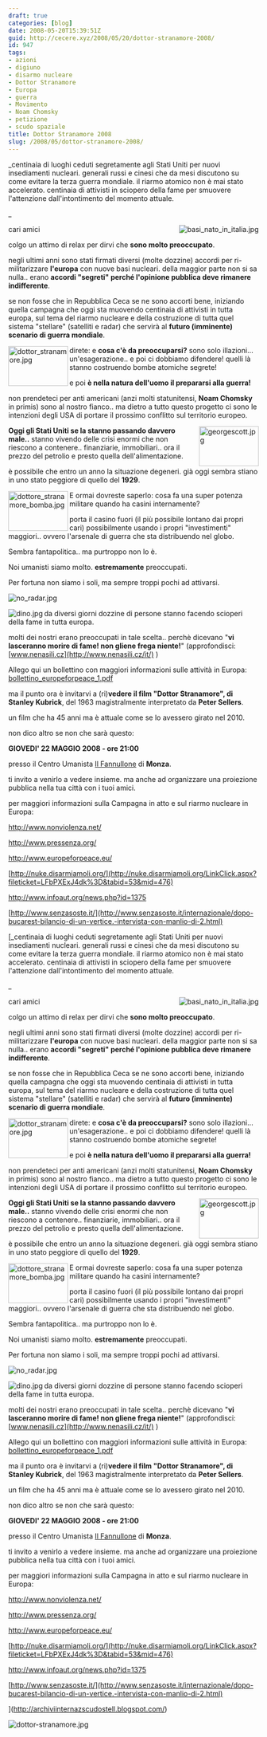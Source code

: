 ```yaml
---
draft: true
categories: [blog]
date: 2008-05-20T15:39:51Z
guid: http://cecere.xyz/2008/05/20/dottor-stranamore-2008/
id: 947
tags:
- azioni
- digiuno
- disarmo nucleare
- Dottor Stranamore
- Europa
- guerra
- Movimento
- Noam Chomsky
- petizione
- scudo spaziale
title: Dottor Stranamore 2008
slug: /2008/05/dottor-stranamore-2008/
---
```


_centinaia di luoghi ceduti segretamente agli Stati Uniti per nuovi insediamenti nucleari. generali russi e cinesi che da mesi discutono su come evitare la terza guerra mondiale. il riarmo atomico non è mai stato accelerato. centinaia di attivisti in sciopero della fame per smuovere l'attenzione dall'intontimento del momento attuale.
  
_ 

cari amici [<img src='http://cecere.xyz/wp-content/uploads/sites/3/2008/05/basi_nato_in_italia.thumbnail.jpg' alt='basi_nato_in_italia.jpg' align="right" />](http://cecere.xyz/wp-content/uploads/sites/3/2008/05/basi_nato_in_italia.jpg "basi_nato_in_italia.jpg")
  
colgo un attimo di relax per dirvi che **sono molto preoccupato**.
  
negli ultimi anni sono stati firmati diversi (molte dozzine) accordi per ri-militarizzare **l'europa** con nuove basi nucleari. della maggior parte non si sa nulla.. erano **accordi "segreti" perché l'opinione pubblica deve rimanere indifferente**.

se non fosse che in Repubblica Ceca se ne sono accorti bene, iniziando quella campagna che oggi sta muovendo centinaia di attivisti in tutta europa, sul tema del riarmo nucleare e della costruzione di tutta quel sistema "stellare" (satelliti e radar) che servirà al **futuro (imminente) scenario di guerra mondiale**.

<img src='http://cecere.xyz/wp-content/uploads/sites/3/2008/05/dottor_stranamore.jpg' alt='dottor_stranamore.jpg' align="left" width="120" height="80" />direte: e **cosa c'è da preoccuparsi?** sono solo illazioni… un'esagerazione.. e poi ci dobbiamo difendere! quelli là stanno costruendo bombe atomiche segrete!
  
e poi **è nella natura dell'uomo il prepararsi alla guerra!**

non prendeteci per anti americani (anzi molti statunitensi, **Noam Chomsky** in primis) sono al nostro fianco.. ma dietro a tutto questo progetto ci sono le intenzioni degli USA di portare il prossimo conflitto sul territorio europeo.

<img src='http://cecere.xyz/wp-content/uploads/sites/3/2008/05/georgescott.jpg' alt='georgescott.jpg' align="right" width="120" height="80" />**Oggi gli Stati Uniti se la stanno passando davvero male..** stanno vivendo delle crisi enormi che non riescono a contenere.. finanziarie, immobiliari.. ora il prezzo del petrolio e presto quella dell'alimentazione.
  
è possibile che entro un anno la situazione degeneri. già oggi sembra stiano in uno stato peggiore di quello del **1929**.

<img src='http://cecere.xyz/wp-content/uploads/sites/3/2008/05/dottore_stranamore_bomba.jpg' alt='dottore_stranamore_bomba.jpg' align="left" width="120" height="80" />E ormai dovreste saperlo: cosa fa una super potenza militare quando ha casini internamente?
  
porta il casino fuori (il più possibile lontano dai propri cari) possibilmente usando i propri "investimenti" maggiori.. ovvero l'arsenale di guerra che sta distribuendo nel globo.

Sembra fantapolitica.. ma purtroppo non lo è.
  
Noi umanisti siamo molto. **estremamente** preoccupati.
  
Per fortuna non siamo i soli, ma sempre troppi pochi ad attivarsi.

![no_radar.jpg](http://cecere.xyz/wp-content/uploads/sites/3/2008/05/no_radar.jpg)

<img src='http://cecere.xyz/wp-content/uploads/sites/3/2008/05/dino.jpg' alt='dino.jpg' align="left" />da diversi giorni dozzine di persone stanno facendo scioperi della fame in tutta europa.
  
molti dei nostri erano preoccupati in tale scelta.. perchè dicevano "**vi lasceranno morire di fame! non gliene frega niente!**" (approfondisci: [www.nenasili.cz](http://www.nenasili.cz/it/) )

Allego qui un bollettino con maggiori informazioni sulle attività in Europa: [bollettino\_europeforpeace\_1.pdf](http://cecere.xyz/wp-content/uploads/sites/3/2008/05/bollettino_europeforpeace_1.pdf "bollettino_europeforpeace_1.pdf")

ma il punto ora è invitarvi a (ri)**vedere il film "Dottor Stranamore", di Stanley Kubrick**, del 1963 magistralmente interpretato da **Peter Sellers**.

un film che ha 45 anni ma è attuale come se lo avessero girato nel 2010.
  
non dico altro se non che sarà questo:

**GIOVEDI' 22 MAGGIO 2008 - ore 21:00**
  
presso il Centro Umanista [Il Fannullone](http://www.ilfannullone.it) di **Monza**.

ti invito a venirlo a vedere insieme. ma anche ad organizzare una proiezione pubblica nella tua città con i tuoi amici.

per maggiori informazioni sulla Campagna in atto e sul riarmo nucleare in Europa:
  
<http://www.nonviolenza.net/>
  
<http://www.pressenza.org/>
  
<http://www.europeforpeace.eu/>
  
[http://nuke.disarmiamoli.org/](http://nuke.disarmiamoli.org/LinkClick.aspx?fileticket=LFbPXExJ4dk%3D&tabid=53&mid=476)
  
<http://www.infoaut.org/news.php?id=1375>
  
[http://www.senzasoste.it/](http://www.senzasoste.it/internazionale/dopo-bucarest-bilancio-di-un-vertice.-intervista-con-manlio-di-2.html)
  
[_centinaia di luoghi ceduti segretamente agli Stati Uniti per nuovi insediamenti nucleari. generali russi e cinesi che da mesi discutono su come evitare la terza guerra mondiale. il riarmo atomico non è mai stato accelerato. centinaia di attivisti in sciopero della fame per smuovere l'attenzione dall'intontimento del momento attuale.
  
_ 

cari amici [<img src='http://cecere.xyz/wp-content/uploads/sites/3/2008/05/basi_nato_in_italia.thumbnail.jpg' alt='basi_nato_in_italia.jpg' align="right" />](http://cecere.xyz/wp-content/uploads/sites/3/2008/05/basi_nato_in_italia.jpg "basi_nato_in_italia.jpg")
  
colgo un attimo di relax per dirvi che **sono molto preoccupato**.
  
negli ultimi anni sono stati firmati diversi (molte dozzine) accordi per ri-militarizzare **l'europa** con nuove basi nucleari. della maggior parte non si sa nulla.. erano **accordi "segreti" perché l'opinione pubblica deve rimanere indifferente**.

se non fosse che in Repubblica Ceca se ne sono accorti bene, iniziando quella campagna che oggi sta muovendo centinaia di attivisti in tutta europa, sul tema del riarmo nucleare e della costruzione di tutta quel sistema "stellare" (satelliti e radar) che servirà al **futuro (imminente) scenario di guerra mondiale**.

<img src='http://cecere.xyz/wp-content/uploads/sites/3/2008/05/dottor_stranamore.jpg' alt='dottor_stranamore.jpg' align="left" width="120" height="80" />direte: e **cosa c'è da preoccuparsi?** sono solo illazioni… un'esagerazione.. e poi ci dobbiamo difendere! quelli là stanno costruendo bombe atomiche segrete!
  
e poi **è nella natura dell'uomo il prepararsi alla guerra!**

non prendeteci per anti americani (anzi molti statunitensi, **Noam Chomsky** in primis) sono al nostro fianco.. ma dietro a tutto questo progetto ci sono le intenzioni degli USA di portare il prossimo conflitto sul territorio europeo.

<img src='http://cecere.xyz/wp-content/uploads/sites/3/2008/05/georgescott.jpg' alt='georgescott.jpg' align="right" width="120" height="80" />**Oggi gli Stati Uniti se la stanno passando davvero male..** stanno vivendo delle crisi enormi che non riescono a contenere.. finanziarie, immobiliari.. ora il prezzo del petrolio e presto quella dell'alimentazione.
  
è possibile che entro un anno la situazione degeneri. già oggi sembra stiano in uno stato peggiore di quello del **1929**.

<img src='http://cecere.xyz/wp-content/uploads/sites/3/2008/05/dottore_stranamore_bomba.jpg' alt='dottore_stranamore_bomba.jpg' align="left" width="120" height="80" />E ormai dovreste saperlo: cosa fa una super potenza militare quando ha casini internamente?
  
porta il casino fuori (il più possibile lontano dai propri cari) possibilmente usando i propri "investimenti" maggiori.. ovvero l'arsenale di guerra che sta distribuendo nel globo.

Sembra fantapolitica.. ma purtroppo non lo è.
  
Noi umanisti siamo molto. **estremamente** preoccupati.
  
Per fortuna non siamo i soli, ma sempre troppi pochi ad attivarsi.

![no_radar.jpg](http://cecere.xyz/wp-content/uploads/sites/3/2008/05/no_radar.jpg)

<img src='http://cecere.xyz/wp-content/uploads/sites/3/2008/05/dino.jpg' alt='dino.jpg' align="left" />da diversi giorni dozzine di persone stanno facendo scioperi della fame in tutta europa.
  
molti dei nostri erano preoccupati in tale scelta.. perchè dicevano "**vi lasceranno morire di fame! non gliene frega niente!**" (approfondisci: [www.nenasili.cz](http://www.nenasili.cz/it/) )

Allego qui un bollettino con maggiori informazioni sulle attività in Europa: [bollettino\_europeforpeace\_1.pdf](http://cecere.xyz/wp-content/uploads/sites/3/2008/05/bollettino_europeforpeace_1.pdf "bollettino_europeforpeace_1.pdf")

ma il punto ora è invitarvi a (ri)**vedere il film "Dottor Stranamore", di Stanley Kubrick**, del 1963 magistralmente interpretato da **Peter Sellers**.

un film che ha 45 anni ma è attuale come se lo avessero girato nel 2010.
  
non dico altro se non che sarà questo:

**GIOVEDI' 22 MAGGIO 2008 - ore 21:00**
  
presso il Centro Umanista [Il Fannullone](http://www.ilfannullone.it) di **Monza**.

ti invito a venirlo a vedere insieme. ma anche ad organizzare una proiezione pubblica nella tua città con i tuoi amici.

per maggiori informazioni sulla Campagna in atto e sul riarmo nucleare in Europa:
  
<http://www.nonviolenza.net/>
  
<http://www.pressenza.org/>
  
<http://www.europeforpeace.eu/>
  
[http://nuke.disarmiamoli.org/](http://nuke.disarmiamoli.org/LinkClick.aspx?fileticket=LFbPXExJ4dk%3D&tabid=53&mid=476)
  
<http://www.infoaut.org/news.php?id=1375>
  
[http://www.senzasoste.it/](http://www.senzasoste.it/internazionale/dopo-bucarest-bilancio-di-un-vertice.-intervista-con-manlio-di-2.html)
  
](http://archiviinternazscudostell.blogspot.com/) 

![dottor-stranamore.jpg](http://cecere.xyz/wp-content/uploads/sites/3/2008/05/dottor-stranamore.jpg)